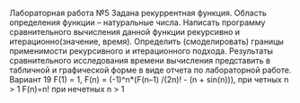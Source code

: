 Лабораторная работа №5
Задана рекуррентная функция.
Область определения функции – натуральные числа.
Написать программу сравнительного вычисления данной функции рекурсивно
и итерационно(значение, время).
Определить (смоделировать) границы применимости рекурсивного
и итерационного подхода.
Результаты сравнительного исследования времени вычисления
представить в табличной и графической форме в виде отчета по лабораторной работе.
Вариант 19
F(1) = 1, F(n) = (-1)^n*(F(n–1) /(2n)! - (n + sin(n))),
при четных n > 1 F(n)=n! при нечетных n > 1
